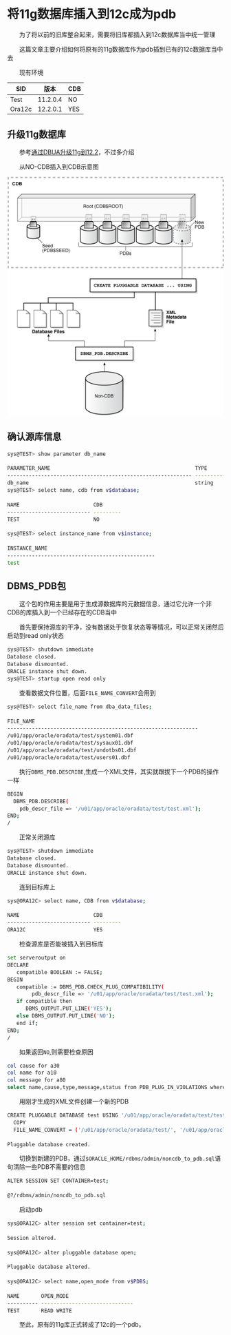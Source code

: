 # 将11g数据库插入到12c成为pdb

　　为了将以前的旧库整合起来，需要将旧库都插入到12c数据库当中统一管理

　　这篇文章主要介绍如何将原有的11g数据库作为pdb插到已有的12c数据库当中去

　　现有环境

|SID|版本|CDB|
| --------| ----------| -----|
|Test|11.2.0.4|NO|
|Ora12c|12.2.0.1|YES|

## 升级11g数据库

　　参考[通过DBUA升级11g到12.2](https://www.xbdba.com/2018/12/11/oracle-11g-dbua-upgrade-12cr2/ "通过DBUA升级11g到12.2")，不过多介绍

　　从NO-CDB插入到CDB示意图

​![plug-in-a-non-cdb-to-cdb](assets/plug-in-a-non-cdb-to-cdb-20240227181535-vihelhu.png)​

## 确认源库信息

```bash
sys@TEST> show parameter db_name

PARAMETER_NAME                                               TYPE                              VALUE
------------------------------------------------------------ --------------------------------- -----------------------------------------------
db_name                                                      string                            test
sys@TEST> select name, cdb from v$database;

NAME                        CDB
--------------------------- ---------
TEST                        NO

sys@TEST> select instance_name from v$instance;

INSTANCE_NAME
------------------------------------------------
test
```

## DBMS_PDB包

　　这个包的作用主要是用于生成源数据库的元数据信息，通过它允许一个非CDB的库插入到一个已经存在的CDB当中

　　首先要保持源库的干净，没有数据处于恢复状态等等情况，可以正常关闭然后启动到read only状态

```bash
sys@TEST> shutdown immediate
Database closed.
Database dismounted.
ORACLE instance shut down.
sys@TEST> startup open read only
```

　　查看数据文件位置，后面`FILE_NAME_CONVERT`​会用到

```bash
sys@TEST> select file_name from dba_data_files;

FILE_NAME
--------------------------------------------------------------
/u01/app/oracle/oradata/test/system01.dbf
/u01/app/oracle/oradata/test/sysaux01.dbf
/u01/app/oracle/oradata/test/undotbs01.dbf
/u01/app/oracle/oradata/test/users01.dbf
```

　　执行`DBMS_PDB.DESCRIBE`​,生成一个XML文件，其实就跟拔下一个PDB的操作一样

```bash
BEGIN
  DBMS_PDB.DESCRIBE(
    pdb_descr_file => '/u01/app/oracle/oradata/test/test.xml');
END;
/
```

　　正常关闭源库

```bash
sys@TEST> shutdown immediate
Database closed.
Database dismounted.
ORACLE instance shut down.
```

　　连到目标库上

```bash
sys@ORA12C> select name, CDB from v$database;

NAME                        CDB
--------------------------- ---------
ORA12C                      YES
```

　　检查源库是否能被插入到目标库

```bash
set serveroutput on
DECLARE
   compatible BOOLEAN := FALSE;
BEGIN   
   compatible := DBMS_PDB.CHECK_PLUG_COMPATIBILITY(
        pdb_descr_file => '/u01/app/oracle/oradata/test/test.xml');
   if compatible then
      DBMS_OUTPUT.PUT_LINE('YES');
   else DBMS_OUTPUT.PUT_LINE('NO');
   end if;
END;
/
```

　　如果返回`NO`​,则需要检查原因

```bash
col cause for a30
col name for a10
col message for a80
select name,cause,type,message,status from PDB_PLUG_IN_VIOLATIONS where name='TEST';
```

　　用刚才生成的XML文件创建一个新的PDB

```bash
CREATE PLUGGABLE DATABASE test USING '/u01/app/oracle/oradata/test/test.xml'
  COPY
  FILE_NAME_CONVERT = ('/u01/app/oracle/oradata/test/', '/u01/app/oracle/oradata/ora12c/test/');

Pluggable database created.
```

　　切换到新建的PDB，通过`$ORACLE_HOME/rdbms/admin/noncdb_to_pdb.sql`​语句清除一些PDB不需要的信息

```bash
ALTER SESSION SET CONTAINER=test;

@?/rdbms/admin/noncdb_to_pdb.sql
```

　　启动pdb

```bash
sys@ORA12C> alter session set container=test;

Session altered.

sys@ORA12C> alter pluggable database open;

Pluggable database altered.

sys@ORA12C> select name,open_mode from v$PDBS;

NAME       OPEN_MODE
---------- ------------------------------
TEST       READ WRITE
```

　　至此，原有的11g库正式转成了12c的一个pdb。
